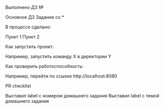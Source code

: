 Выполнено ДЗ №

Основное ДЗ
Задание со *

В процессе сделано:

Пункт 1
Пункт 2

Как запустить проект:

Например, запустить команду X в директории Y

Как проверить работоспособность:

Например, перейти по ссылке http://localhost:8080

PR checklist

Выставил label с номером домашнего задания
Выставил label с темой домашнего задания
